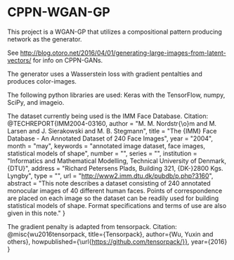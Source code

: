 # CPPN-WGAN-GP
This project is a WGAN-GP that utilizes a compositional pattern producing network as the generator.

See http://blog.otoro.net/2016/04/01/generating-large-images-from-latent-vectors/ for info on CPPN-GANs.

The generator uses a Wasserstein loss with gradient pentalties and produces color-images.







The following python libraries are used: Keras with the TensorFlow, numpy, SciPy, and imageio.

The dataset currently being used is the IMM Face Database. Citation:
@TECHREPORT\{IMM2004-03160,
    author       = "M. M. Nordstr{\o}m and M. Larsen and J. Sierakowski and M. B. Stegmann",
    title        = "The {IMM} Face Database - An Annotated Dataset of 240 Face Images",
    year         = "2004",
    month        = "may",
    keywords     = "annotated image dataset, face images, statistical models of shape",
    number       = "",
    series       = "",
    institution  = "Informatics and Mathematical Modelling, Technical University of Denmark, {DTU}",
    address      = "Richard Petersens Plads, Building 321, {DK-}2800 Kgs. Lyngby",
    type         = "",
    url          = "http://www2.imm.dtu.dk/pubdb/p.php?3160",
    abstract     = "This note describes a dataset consisting of 240 annotated monocular images of 40 different human faces. Points of correspondence are placed on each image so the dataset can be readily used for building statistical models of shape. Format specifications and terms of use are also given in this note."
}
 
The gradient penalty is adapted from tensorpack. Citation:
            @misc{wu2016tensorpack,
		   title={Tensorpack},
		   author={Wu, Yuxin and others},
		   howpublished={\url{https://github.com/tensorpack/}},
		   year={2016}
		 }
